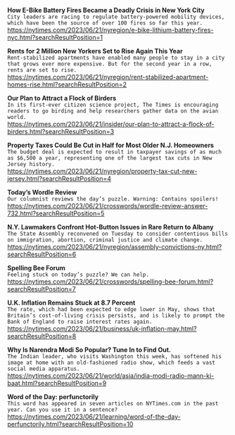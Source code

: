 **How E-Bike Battery Fires Became a Deadly Crisis in New York City**\
`City leaders are racing to regulate battery-powered mobility devices, which have been the source of over 100 fires so far this year.`\
https://nytimes.com/2023/06/21/nyregion/e-bike-lithium-battery-fires-nyc.html?searchResultPosition=1

**Rents for 2 Million New Yorkers Set to Rise Again This Year**\
`Rent-stabilized apartments have enabled many people to stay in a city that grows ever more expensive. But for the second year in a row, rents are set to rise.`\
https://nytimes.com/2023/06/21/nyregion/rent-stabilized-apartment-homes-rise.html?searchResultPosition=2

**Our Plan to Attract a Flock of Birders**\
`In its first-ever citizen science project, The Times is encouraging readers to go birding and help researchers gather data on the avian world.`\
https://nytimes.com/2023/06/21/insider/our-plan-to-attract-a-flock-of-birders.html?searchResultPosition=3

**Property Taxes Could Be Cut in Half for Most Older N.J. Homeowners**\
`The budget deal is expected to result in taxpayer savings of as much as $6,500 a year, representing one of the largest tax cuts in New Jersey history.`\
https://nytimes.com/2023/06/21/nyregion/property-tax-cut-new-jersey.html?searchResultPosition=4

**Today’s Wordle Review**\
`Our columnist reviews the day’s puzzle. Warning: Contains spoilers!`\
https://nytimes.com/2023/06/21/crosswords/wordle-review-answer-732.html?searchResultPosition=5

**N.Y. Lawmakers Confront Hot-Button Issues in Rare Return to Albany**\
`The State Assembly reconvened on Tuesday to consider contentious bills on immigration, abortion, criminal justice and climate change.`\
https://nytimes.com/2023/06/21/nyregion/assembly-convictions-ny.html?searchResultPosition=6

**Spelling Bee Forum**\
`Feeling stuck on today’s puzzle? We can help.`\
https://nytimes.com/2023/06/21/crosswords/spelling-bee-forum.html?searchResultPosition=7

**U.K. Inflation Remains Stuck at 8.7 Percent**\
`The rate, which had been expected to edge lower in May, shows that Britain’s cost-of-living crisis persists, and is likely to prompt the Bank of England to raise interest rates again.`\
https://nytimes.com/2023/06/21/business/uk-inflation-may.html?searchResultPosition=8

**Why Is Narendra Modi So Popular? Tune In to Find Out.**\
`The Indian leader, who visits Washington this week, has softened his image at home with an old-fashioned radio show, which feeds a vast social media apparatus.`\
https://nytimes.com/2023/06/21/world/asia/india-modi-radio-mann-ki-baat.html?searchResultPosition=9

**Word of the Day: perfunctorily**\
`This word has appeared in seven articles on NYTimes.com in the past year. Can you use it in a sentence?`\
https://nytimes.com/2023/06/21/learning/word-of-the-day-perfunctorily.html?searchResultPosition=10

